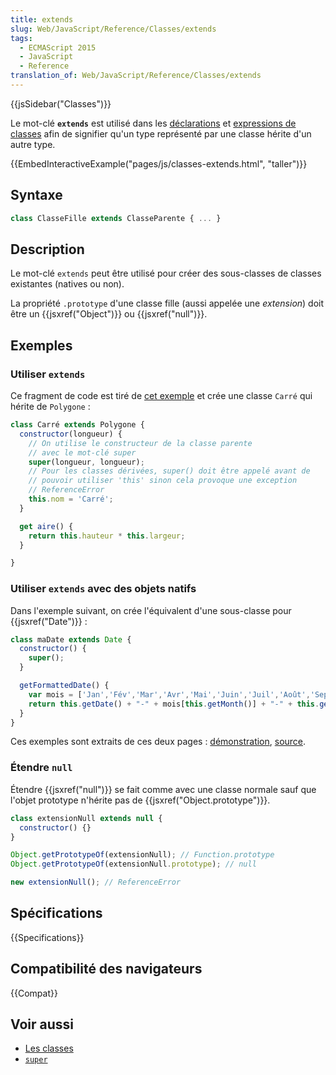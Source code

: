 ```yaml
---
title: extends
slug: Web/JavaScript/Reference/Classes/extends
tags:
  - ECMAScript 2015
  - JavaScript
  - Reference
translation_of: Web/JavaScript/Reference/Classes/extends
---
```


{{jsSidebar("Classes")}}

Le mot-clé **`extends`** est utilisé dans les [déclarations](/fr/docs/Web/JavaScript/Reference/Instructions/class) et [expressions de classes](/fr/docs/Web/JavaScript/Reference/Opérateurs/class) afin de signifier qu'un type représenté par une classe hérite d'un autre type.

{{EmbedInteractiveExample("pages/js/classes-extends.html", "taller")}}

## Syntaxe

```js
class ClasseFille extends ClasseParente { ... }
```

## Description

Le mot-clé `extends` peut être utilisé pour créer des sous-classes de classes existantes (natives ou non).

La propriété `.prototype` d'une classe fille (aussi appelée une _extension_) doit être un {{jsxref("Object")}} ou {{jsxref("null")}}.

## Exemples

### Utiliser `extends`

Ce fragment de code est tiré de [cet exemple](https://github.com/GoogleChrome/samples/blob/gh-pages/classes-es6/index.html) et crée une classe `Carré` qui hérite de `Polygone` :

```js
class Carré extends Polygone {
  constructor(longueur) {
    // On utilise le constructeur de la classe parente
    // avec le mot-clé super
    super(longueur, longueur);
    // Pour les classes dérivées, super() doit être appelé avant de
    // pouvoir utiliser 'this' sinon cela provoque une exception
    // ReferenceError
    this.nom = 'Carré';
  }

  get aire() {
    return this.hauteur * this.largeur;
  }

}
```

### Utiliser `extends` avec des objets natifs

Dans l'exemple suivant, on crée l'équivalent d'une sous-classe pour {{jsxref("Date")}} :

```js
class maDate extends Date {
  constructor() {
    super();
  }

  getFormattedDate() {
    var mois = ['Jan','Fév','Mar','Avr','Mai','Juin','Juil','Août','Sep','Oct','Nov','Déc'];
    return this.getDate() + "-" + mois[this.getMonth()] + "-" + this.getFullYear();
  }
}
```

Ces exemples sont extraits de ces deux pages : [démonstration](https://googlechrome.github.io/samples/classes-es6/index.html), [source](https://github.com/GoogleChrome/samples/blob/gh-pages/classes-es6/index.html).

### Étendre `null`

Étendre {{jsxref("null")}} se fait comme avec une classe normale sauf que l'objet prototype n'hérite pas de {{jsxref("Object.prototype")}}.

```js
class extensionNull extends null {
  constructor() {}
}

Object.getPrototypeOf(extensionNull); // Function.prototype
Object.getPrototypeOf(extensionNull.prototype); // null

new extensionNull(); // ReferenceError
```

## Spécifications

{{Specifications}}

## Compatibilité des navigateurs

{{Compat}}

## Voir aussi

- [Les classes](/fr/docs/Web/JavaScript/Reference/Classes)
- [`super`](/fr/docs/Web/JavaScript/Reference/Opérateurs/super)
